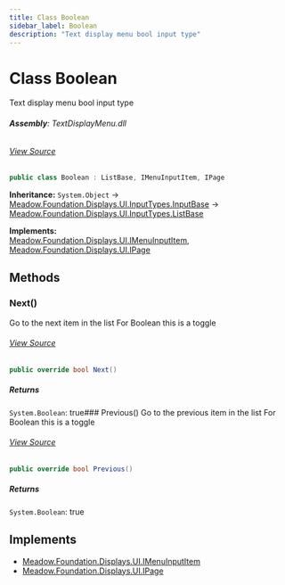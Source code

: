 ```yaml
---
title: Class Boolean
sidebar_label: Boolean
description: "Text display menu bool input type"
---
```

# Class Boolean
Text display menu bool input type

###### **Assembly**: TextDisplayMenu.dll
###### [View Source](https://github.com/WildernessLabs/Meadow.Foundation.git/blob/develop/Source/Meadow.Foundation.Libraries_and_Frameworks/Displays.TextDisplayMenu/Driver/InputTypes/Boolean.cs#L6)
```csharp title="Declaration"
public class Boolean : ListBase, IMenuInputItem, IPage
```
**Inheritance:** `System.Object` -> [Meadow.Foundation.Displays.UI.InputTypes.InputBase](../Meadow.Foundation.Displays.UI.InputTypes/InputBase) -> [Meadow.Foundation.Displays.UI.InputTypes.ListBase](../Meadow.Foundation.Displays.UI.InputTypes/ListBase)

**Implements:**  
[Meadow.Foundation.Displays.UI.IMenuInputItem](../Meadow.Foundation.Displays.UI/IMenuInputItem), [Meadow.Foundation.Displays.UI.IPage](../Meadow.Foundation.Displays.UI/IPage)

## Methods
### Next()
Go to the next item in the list
For Boolean this is a toggle
###### [View Source](https://github.com/WildernessLabs/Meadow.Foundation.git/blob/develop/Source/Meadow.Foundation.Libraries_and_Frameworks/Displays.TextDisplayMenu/Driver/InputTypes/Boolean.cs#L23)
```csharp title="Declaration"
public override bool Next()
```

##### Returns

`System.Boolean`: true### Previous()
Go to the previous item in the list
For Boolean this is a toggle
###### [View Source](https://github.com/WildernessLabs/Meadow.Foundation.git/blob/develop/Source/Meadow.Foundation.Libraries_and_Frameworks/Displays.TextDisplayMenu/Driver/InputTypes/Boolean.cs#L42)
```csharp title="Declaration"
public override bool Previous()
```

##### Returns

`System.Boolean`: true
## Implements

* [Meadow.Foundation.Displays.UI.IMenuInputItem](../Meadow.Foundation.Displays.UI/IMenuInputItem)
* [Meadow.Foundation.Displays.UI.IPage](../Meadow.Foundation.Displays.UI/IPage)
